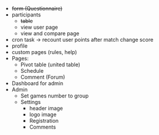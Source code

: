 - ~~form (Questionnaire)~~
- participants
  - ~~table~~
  - view user page
  - view and compare page
- cron task -> recount user points after match change score
- profile
- custom pages (rules, help)
- Pages:
  - Pivot table (united table)
  - Schedule
  - Comment (Forum)
- Dashboard for admin
- Admin
  - Set games number to group
  - Settings
    - header image
    - logo image
    - Registration
    - Comments